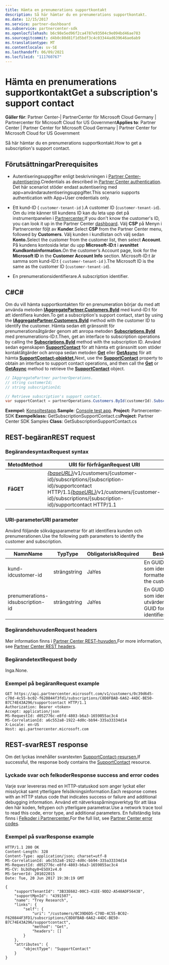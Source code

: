 ```yaml
---
title: Hämta en prenumerations supportkontakt
description: Så här hämtar du en prenumerations supportkontakt.
ms.date: 12/15/2017
ms.service: partner-dashboard
ms.subservice: partnercenter-sdk
ms.openlocfilehash: b6c98e5ed96f2ca4787e93504c9e094bd46ae783
ms.sourcegitcommit: d4b0c80d81f1d5bdf3c4c03344ad639646ae6ab9
ms.translationtype: MT
ms.contentlocale: sv-SE
ms.lasthandoff: 06/09/2021
ms.locfileid: "111760767"
---
```

# <a name="get-a-subscriptions-support-contact"></a><span data-ttu-id="748e1-103">Hämta en prenumerations supportkontakt</span><span class="sxs-lookup"><span data-stu-id="748e1-103">Get a subscription's support contact</span></span>

<span data-ttu-id="748e1-104">**Gäller för**: Partner Center-| PartnerCenter för Microsoft Cloud Germany | Partnercenter för Microsoft Cloud for US Government</span><span class="sxs-lookup"><span data-stu-id="748e1-104">**Applies to**: Partner Center | Partner Center for Microsoft Cloud Germany | Partner Center for Microsoft Cloud for US Government</span></span>

<span data-ttu-id="748e1-105">Så här hämtar du en prenumerations supportkontakt.</span><span class="sxs-lookup"><span data-stu-id="748e1-105">How to get a subscription's support contact.</span></span>

## <a name="prerequisites"></a><span data-ttu-id="748e1-106">Förutsättningar</span><span class="sxs-lookup"><span data-stu-id="748e1-106">Prerequisites</span></span>

- <span data-ttu-id="748e1-107">Autentiseringsuppgifter enligt beskrivningen i [Partner Center-autentisering](partner-center-authentication.md).</span><span class="sxs-lookup"><span data-stu-id="748e1-107">Credentials as described in [Partner Center authentication](partner-center-authentication.md).</span></span> <span data-ttu-id="748e1-108">Det här scenariot stöder endast autentisering med app+användarautentiseringsuppgifter.</span><span class="sxs-lookup"><span data-stu-id="748e1-108">This scenario supports authentication with App+User credentials only.</span></span>

- <span data-ttu-id="748e1-109">Ett kund-ID ( `customer-tenant-id` ).</span><span class="sxs-lookup"><span data-stu-id="748e1-109">A customer ID (`customer-tenant-id`).</span></span> <span data-ttu-id="748e1-110">Om du inte känner till kundens ID kan du leta upp det på instrumentpanelen i [Partnercenter.](https://partner.microsoft.com/dashboard)</span><span class="sxs-lookup"><span data-stu-id="748e1-110">If you don't know the customer's ID, you can look it up in the Partner Center [dashboard](https://partner.microsoft.com/dashboard).</span></span> <span data-ttu-id="748e1-111">Välj **CSP** på Menyn i Partnercenter följt av **Kunder**.</span><span class="sxs-lookup"><span data-stu-id="748e1-111">Select **CSP** from the Partner Center menu, followed by **Customers**.</span></span> <span data-ttu-id="748e1-112">Välj kunden i kundlistan och välj sedan **Konto.**</span><span class="sxs-lookup"><span data-stu-id="748e1-112">Select the customer from the customer list, then select **Account**.</span></span> <span data-ttu-id="748e1-113">På kundens kontosida letar du upp **Microsoft-ID:t** i **avsnittet Kundkontoinformation.**</span><span class="sxs-lookup"><span data-stu-id="748e1-113">On the customer’s Account page, look for the **Microsoft ID** in the **Customer Account Info** section.</span></span> <span data-ttu-id="748e1-114">Microsoft-ID:t är samma som kund-ID:t ( `customer-tenant-id` ).</span><span class="sxs-lookup"><span data-stu-id="748e1-114">The Microsoft ID is the same as the customer ID  (`customer-tenant-id`).</span></span>

- <span data-ttu-id="748e1-115">En prenumerationsidentifierare.</span><span class="sxs-lookup"><span data-stu-id="748e1-115">A subscription identifier.</span></span>

## <a name="c"></a><span data-ttu-id="748e1-116">C\#</span><span class="sxs-lookup"><span data-stu-id="748e1-116">C\#</span></span>

<span data-ttu-id="748e1-117">Om du vill hämta supportkontakten för en prenumeration börjar du med att använda metoden [**IAggregatePartner.Customers.ById**](/dotnet/api/microsoft.store.partnercenter.customers.icustomercollection.byid) med kund-ID:t för att identifiera kunden.</span><span class="sxs-lookup"><span data-stu-id="748e1-117">To get a subscription's support contact, start by using the [**IAggregatePartner.Customers.ById**](/dotnet/api/microsoft.store.partnercenter.customers.icustomercollection.byid) method with the customer ID to identify the customer.</span></span> <span data-ttu-id="748e1-118">Hämta sedan ett gränssnitt för prenumerationsåtgärder genom att anropa metoden [**Subscriptions.ById**](/dotnet/api/microsoft.store.partnercenter.customerusers.icustomerusercollection.byid) med prenumerations-ID:t.</span><span class="sxs-lookup"><span data-stu-id="748e1-118">Then, get an interface to subscription operations by calling the [**Subscriptions.ById**](/dotnet/api/microsoft.store.partnercenter.customerusers.icustomerusercollection.byid) method with the subscription ID.</span></span> <span data-ttu-id="748e1-119">Använd sedan egenskapen [**SupportContact**](/dotnet/api/microsoft.store.partnercenter.subscriptions.isubscription.supportcontact) för att hämta ett gränssnitt som stöder kontaktåtgärder och anropa sedan metoden [**Get**](/dotnet/api/microsoft.store.partnercenter.subscriptions.isubscriptionconversioncollection.get) eller [**GetAsync**](/dotnet/api/microsoft.store.partnercenter.subscriptions.isubscriptionconversioncollection.getasync) för att hämta [**SupportContact-objektet.**](/dotnet/api/microsoft.store.partnercenter.models.subscriptions.supportcontact)</span><span class="sxs-lookup"><span data-stu-id="748e1-119">Next, use the [**SupportContact**](/dotnet/api/microsoft.store.partnercenter.subscriptions.isubscription.supportcontact) property to obtain an interface to support contact operations, and then call the [**Get**](/dotnet/api/microsoft.store.partnercenter.subscriptions.isubscriptionconversioncollection.get) or [**GetAsync**](/dotnet/api/microsoft.store.partnercenter.subscriptions.isubscriptionconversioncollection.getasync) method to retrieve the [**SupportContact**](/dotnet/api/microsoft.store.partnercenter.models.subscriptions.supportcontact) object.</span></span>

``` csharp
// IAggregatePartner partnerOperations.
// string customerId;
// string subscriptionId;

// Retrieve subscription's support contact.
var supportContact = partnerOperations.Customers.ById(customerId).Subscriptions.ById(subscriptionId).SupportContact.Get();
```

<span data-ttu-id="748e1-120">**Exempel:** [Konsoltestapp](console-test-app.md).</span><span class="sxs-lookup"><span data-stu-id="748e1-120">**Sample**: [Console test app](console-test-app.md).</span></span> <span data-ttu-id="748e1-121">**Project:** Partnercenter-SDK **Exempelklass:** GetSubscriptionSupportContact.cs</span><span class="sxs-lookup"><span data-stu-id="748e1-121">**Project**: Partner Center SDK Samples **Class**: GetSubscriptionSupportContact.cs</span></span>

## <a name="rest-request"></a><span data-ttu-id="748e1-122">REST-begäran</span><span class="sxs-lookup"><span data-stu-id="748e1-122">REST request</span></span>

### <a name="request-syntax"></a><span data-ttu-id="748e1-123">Begärandesyntax</span><span class="sxs-lookup"><span data-stu-id="748e1-123">Request syntax</span></span>

| <span data-ttu-id="748e1-124">Metod</span><span class="sxs-lookup"><span data-stu-id="748e1-124">Method</span></span>  | <span data-ttu-id="748e1-125">URI för förfrågan</span><span class="sxs-lookup"><span data-stu-id="748e1-125">Request URI</span></span>                                                                                                                    |
|---------|--------------------------------------------------------------------------------------------------------------------------------|
| <span data-ttu-id="748e1-126">**Få**</span><span class="sxs-lookup"><span data-stu-id="748e1-126">**GET**</span></span> | <span data-ttu-id="748e1-127">[*{baseURL}*](partner-center-rest-urls.md)/v1/customers/{customer-id}/subscriptions/{subscription-id}/supportcontact HTTP/1.1</span><span class="sxs-lookup"><span data-stu-id="748e1-127">[*{baseURL}*](partner-center-rest-urls.md)/v1/customers/{customer-id}/subscriptions/{subscription-id}/supportcontact HTTP/1.1</span></span> |

### <a name="uri-parameter"></a><span data-ttu-id="748e1-128">URI-parameter</span><span class="sxs-lookup"><span data-stu-id="748e1-128">URI parameter</span></span>

<span data-ttu-id="748e1-129">Använd följande sökvägsparametrar för att identifiera kunden och prenumerationen.</span><span class="sxs-lookup"><span data-stu-id="748e1-129">Use the following path parameters to identify the customer and subscription.</span></span>

| <span data-ttu-id="748e1-130">Namn</span><span class="sxs-lookup"><span data-stu-id="748e1-130">Name</span></span>            | <span data-ttu-id="748e1-131">Typ</span><span class="sxs-lookup"><span data-stu-id="748e1-131">Type</span></span>   | <span data-ttu-id="748e1-132">Obligatorisk</span><span class="sxs-lookup"><span data-stu-id="748e1-132">Required</span></span> | <span data-ttu-id="748e1-133">Beskrivning</span><span class="sxs-lookup"><span data-stu-id="748e1-133">Description</span></span>                                                     |
|-----------------|--------|----------|-----------------------------------------------------------------|
| <span data-ttu-id="748e1-134">kund-id</span><span class="sxs-lookup"><span data-stu-id="748e1-134">customer-id</span></span>     | <span data-ttu-id="748e1-135">sträng</span><span class="sxs-lookup"><span data-stu-id="748e1-135">string</span></span> | <span data-ttu-id="748e1-136">Ja</span><span class="sxs-lookup"><span data-stu-id="748e1-136">Yes</span></span>      | <span data-ttu-id="748e1-137">En GUID-formaterad sträng som identifierar kunden.</span><span class="sxs-lookup"><span data-stu-id="748e1-137">A GUID formatted string that identifies the customer.</span></span>           |
| <span data-ttu-id="748e1-138">prenumerations-id</span><span class="sxs-lookup"><span data-stu-id="748e1-138">subscription-id</span></span> | <span data-ttu-id="748e1-139">sträng</span><span class="sxs-lookup"><span data-stu-id="748e1-139">string</span></span> | <span data-ttu-id="748e1-140">Ja</span><span class="sxs-lookup"><span data-stu-id="748e1-140">Yes</span></span>      | <span data-ttu-id="748e1-141">En GUID-formaterad sträng som identifierar utvärderingsprenumerationen.</span><span class="sxs-lookup"><span data-stu-id="748e1-141">A GUID formatted string that identifies the trial subscription.</span></span> |

### <a name="request-headers"></a><span data-ttu-id="748e1-142">Begärandehuvuden</span><span class="sxs-lookup"><span data-stu-id="748e1-142">Request headers</span></span>

<span data-ttu-id="748e1-143">Mer information finns i [Partner Center REST-huvuden.](headers.md)</span><span class="sxs-lookup"><span data-stu-id="748e1-143">For more information, see [Partner Center REST headers](headers.md).</span></span>

### <a name="request-body"></a><span data-ttu-id="748e1-144">Begärandetext</span><span class="sxs-lookup"><span data-stu-id="748e1-144">Request body</span></span>

<span data-ttu-id="748e1-145">Inga.</span><span class="sxs-lookup"><span data-stu-id="748e1-145">None.</span></span>

### <a name="request-example"></a><span data-ttu-id="748e1-146">Exempel på begäran</span><span class="sxs-lookup"><span data-stu-id="748e1-146">Request example</span></span>

```http
GET https://api.partnercenter.microsoft.com/v1/customers/0c39d6d5-c70d-4c55-bc02-f620844f3fd1/subscriptions/C8D8FBAB-6A62-44DC-BE50-B7C74E43A296/supportcontact HTTP/1.1
Authorization: Bearer <token>
Accept: application/json
MS-RequestId: d052776c-e8fd-4803-b6a3-1659055ac3c4
MS-CorrelationId: a6c552a8-1922-4d0c-bb94-335a33334d14
X-Locale: en-US
Host: api.partnercenter.microsoft.com
```

## <a name="rest-response"></a><span data-ttu-id="748e1-147">REST-svar</span><span class="sxs-lookup"><span data-stu-id="748e1-147">REST response</span></span>

<span data-ttu-id="748e1-148">Om det lyckas innehåller svarstexten [SupportContact-resursen.](subscription-resources.md#supportcontact)</span><span class="sxs-lookup"><span data-stu-id="748e1-148">If successful, the response body contains the [SupportContact](subscription-resources.md#supportcontact) resource.</span></span>

### <a name="response-success-and-error-codes"></a><span data-ttu-id="748e1-149">Lyckade svar och felkoder</span><span class="sxs-lookup"><span data-stu-id="748e1-149">Response success and error codes</span></span>

<span data-ttu-id="748e1-150">Varje svar levereras med en HTTP-statuskod som anger lyckat eller misslyckat samt ytterligare felsökningsinformation.</span><span class="sxs-lookup"><span data-stu-id="748e1-150">Each response comes with an HTTP status code that indicates success or failure and additional debugging information.</span></span> <span data-ttu-id="748e1-151">Använd ett nätverksspårningsverktyg för att läsa den här koden, feltypen och ytterligare parametrar.</span><span class="sxs-lookup"><span data-stu-id="748e1-151">Use a network trace tool to read this code, error type, and additional parameters.</span></span> <span data-ttu-id="748e1-152">En fullständig lista finns i [Felkoder i Partnercenter.](error-codes.md)</span><span class="sxs-lookup"><span data-stu-id="748e1-152">For the full list, see [Partner Center error codes](error-codes.md).</span></span>

### <a name="response-example"></a><span data-ttu-id="748e1-153">Exempel på svar</span><span class="sxs-lookup"><span data-stu-id="748e1-153">Response example</span></span>

```http
HTTP/1.1 200 OK
Content-Length: 328
Content-Type: application/json; charset=utf-8
MS-CorrelationId: a6c552a8-1922-4d0c-bb94-335a33334d14
MS-RequestId: d052776c-e8fd-4803-b6a3-1659055ac3c4
MS-CV: bLbUhqy0+ESOX1v4.0
MS-ServerId: 201022015
Date: Tue, 20 Jun 2017 19:30:19 GMT

{
    "supportTenantId": "3B33E682-00C3-41EE-9DD2-A548ADF56438",
    "supportMpnId": "4391507",
    "name": "Trey Research",
    "links": {
        "self": {
            "uri": "/customers/0C39D6D5-C70D-4C55-BC02-F620844F3FD1/subscriptions/C8D8FBAB-6A62-44DC-BE50-B7C74E43A296/supportcontact",
            "method": "Get",
            "headers": []
        }
    },
    "attributes": {
        "objectType": "SupportContact"
    }
}
```
